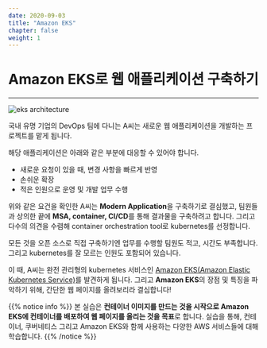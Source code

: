 ```yaml
---
date: 2020-09-03
title: "Amazon EKS"
chapter: false
weight: 1
---
```


# Amazon EKS로 웹 애플리케이션 구축하기
* * *
![eks architecture](/images/k8s_architecture.svg)

국내 유명 기업의 DevOps 팀에 다니는 A씨는 새로운 웹 애플리케이션을 개발하는 프로젝트를 맡게 됩니다.

해당 애플리케이션은 아래와 같은 부분에 대응할 수 있어야 합니다.

- 새로운 요청이 있을 때, 변경 사항을 빠르게 반영
- 손쉬운 확장
- 적은 인원으로 운영 및 개발 업무 수행

위와 같은 요건을 확인한 A씨는 **Modern Application**을 구축하기로 결심했고, 팀원들과 상의한 끝에 **MSA, container, CI/CD**를 통해 결과물을 구축하려고 합니다. 그리고 다수의 의견을 수렴해 container orchestration tool로 kubernetes를 선정합니다. 

모든 것을 오픈 소스로 직접 구축하기엔 업무를 수행할 팀원도 적고, 시간도 부족합니다. 그리고 kubernetes를 잘 모르는 인원도 포함되어 있습니다.

이 때, A씨는 완전 관리형의 kubernetes 서비스인 [Amazon EKS(Amazon Elastic Kubernetes Service)](https://aws.amazon.com/ko/kubernetes/)를 발견하게 됩니다. 그리고 **Amazon EKS**의 장점 및 특징을 파악하기 위해, 간단한 웹 페이지를 올려보리라 결심합니다!
 
{{% notice info %}}
본 실습은 **컨테이너 이미지를 만드는 것을 시작으로 Amazon EKS에 컨테이너를 배포하여 웹 페이지를 올리는 것을 목표**로 합니다. 실습을 통해, 컨테이너, 쿠버네티스 그리고 Amazon EKS와 함께 사용하는 다양한 AWS 서비스들에 대해 학습합니다.
{{% /notice %}}
